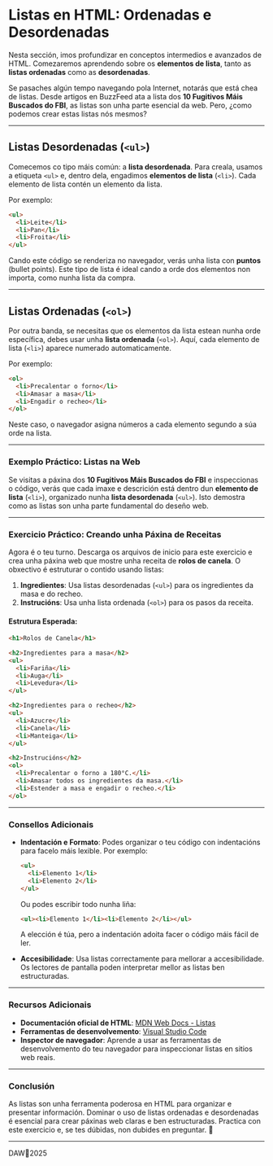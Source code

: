 # **Listas en HTML: Ordenadas e Desordenadas**

Nesta sección, imos profundizar en conceptos intermedios e avanzados de HTML. Comezaremos aprendendo sobre os **elementos de lista**, tanto as **listas ordenadas** como as **desordenadas**.

Se pasaches algún tempo navegando pola Internet, notarás que está chea de listas. Desde artigos en BuzzFeed ata a lista dos **10 Fugitivos Máis Buscados do FBI**, as listas son unha parte esencial da web. Pero, ¿como podemos crear estas listas nós mesmos?

---

## **Listas Desordenadas (`<ul>`)**

Comecemos co tipo máis común: a **lista desordenada**. Para creala, usamos a etiqueta `<ul>` e, dentro dela, engadimos **elementos de lista** (`<li>`). Cada elemento de lista contén un elemento da lista.

Por exemplo:

```html
<ul>
  <li>Leite</li>
  <li>Pan</li>
  <li>Froita</li>
</ul>
```

Cando este código se renderiza no navegador, verás unha lista con **puntos** (bullet points). Este tipo de lista é ideal cando a orde dos elementos non importa, como nunha lista da compra.

---

## **Listas Ordenadas (`<ol>`)**

Por outra banda, se necesitas que os elementos da lista estean nunha orde específica, debes usar unha **lista ordenada** (`<ol>`). Aquí, cada elemento de lista (`<li>`) aparece numerado automaticamente.

Por exemplo:

```html
<ol>
  <li>Precalentar o forno</li>
  <li>Amasar a masa</li>
  <li>Engadir o recheo</li>
</ol>
```

Neste caso, o navegador asigna números a cada elemento segundo a súa orde na lista.

---

### **Exemplo Práctico: Listas na Web**

Se visitas a páxina dos **10 Fugitivos Máis Buscados do FBI** e inspeccionas o código, verás que cada imaxe e descrición está dentro dun **elemento de lista** (`<li>`), organizado nunha **lista desordenada** (`<ul>`). Isto demostra como as listas son unha parte fundamental do deseño web.

---

### **Exercicio Práctico: Creando unha Páxina de Receitas**

Agora é o teu turno. Descarga os arquivos de inicio para este exercicio e crea unha páxina web que mostre unha receita de **rolos de canela**. O obxectivo é estruturar o contido usando listas:

1. **Ingredientes**: Usa listas desordenadas (`<ul>`) para os ingredientes da masa e do recheo.
2. **Instrucións**: Usa unha lista ordenada (`<ol>`) para os pasos da receita.

#### **Estrutura Esperada:**
```html
<h1>Rolos de Canela</h1>

<h2>Ingredientes para a masa</h2>
<ul>
  <li>Fariña</li>
  <li>Auga</li>
  <li>Levedura</li>
</ul>

<h2>Ingredientes para o recheo</h2>
<ul>
  <li>Azucre</li>
  <li>Canela</li>
  <li>Manteiga</li>
</ul>

<h2>Instrucións</h2>
<ol>
  <li>Precalentar o forno a 180°C.</li>
  <li>Amasar todos os ingredientes da masa.</li>
  <li>Estender a masa e engadir o recheo.</li>
</ol>
```

---

### **Consellos Adicionais**

- **Indentación e Formato**: Podes organizar o teu código con indentacións para facelo máis lexible. Por exemplo:
  ```html
  <ul>
    <li>Elemento 1</li>
    <li>Elemento 2</li>
  </ul>
  ```
  Ou podes escribir todo nunha liña:
  ```html
  <ul><li>Elemento 1</li><li>Elemento 2</li></ul>
  ```
  A elección é túa, pero a indentación adoita facer o código máis fácil de ler.

- **Accesibilidade**: Usa listas correctamente para mellorar a accesibilidade. Os lectores de pantalla poden interpretar mellor as listas ben estructuradas.

---

### **Recursos Adicionais**

- **Documentación oficial de HTML**: [MDN Web Docs - Listas](https://developer.mozilla.org/es/docs/Web/HTML/Element/ul)
- **Ferramentas de desenvolvemento**: [Visual Studio Code](https://code.visualstudio.com/)
- **Inspector de navegador**: Aprende a usar as ferramentas de desenvolvemento do teu navegador para inspeccionar listas en sitios web reais.

---

### **Conclusión**

As listas son unha ferramenta poderosa en HTML para organizar e presentar información. Dominar o uso de listas ordenadas e desordenadas é esencial para crear páxinas web claras e ben estructuradas. Practica con este exercicio e, se tes dúbidas, non dubides en preguntar. 🚀


---

DAW🧊2025